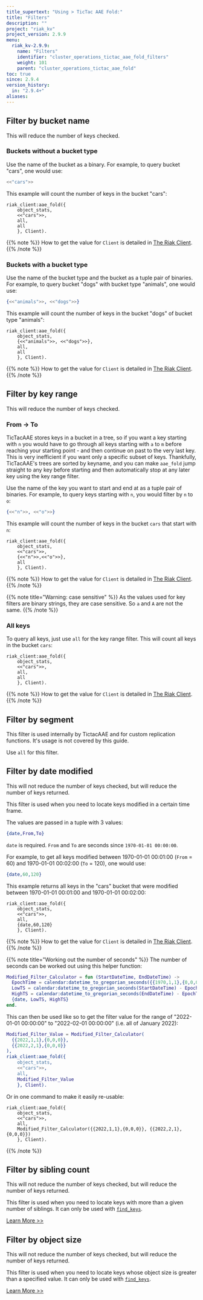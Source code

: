 ```yaml
---
title_supertext: "Using > TicTac AAE Fold:"
title: "Filters"
description: ""
project: "riak_kv"
project_version: 2.9.9
menu:
  riak_kv-2.9.9:
    name: "Filters"
    identifier: "cluster_operations_tictac_aae_fold_filters"
    weight: 101
    parent: "cluster_operations_tictac_aae_fold"
toc: true
since: 2.9.4
version_history:
  in: "2.9.4+"
aliases:
---
```

[code riak_kv_vnode]: https://github.com/basho/riak_kv/blob/develop-3.0/src/riak_kv_vnode.erl
[riak attach]: ../../../admin/riak-cli/#attach
[config reference]: ../../../configuring/reference/#tictac-active-anti-entropy
[config tictacaae]: ../../../configuring/active-anti-entropy/tictac-aae
[tictacaae folds-overview]: ../
[tictacaae system]: ../../tictac-active-anti-entropy
[tictacaae client]: ../../tictac-aae-fold#the-riak-client
[tictacaae find-keys]: ../../tictac-aae-fold/find-keys
[tictacaae find-tombs]: ../../tictac-aae-fold/find-tombs
[tictacaae list-buckets]: ../../tictac-aae-fold/list-buckets
[tictacaae object-stats]: ../../tictac-aae-fold/object-stats
[tictacaae reap-tombs]: ../../tictac-aae-fold/reap-tombs
[filters]: ../../tictac-aae-fold/filters
[filter-by bucket]: ../../tictac-aae-fold/filters#filter-by-bucket-name
[filter-by key-range]: ../../tictac-aae-fold/filters#filter-by-key-range
[filter-by segment]: ../../tictac-aae-fold/filters#filter-by-segment
[filter-by modified]: ../../tictac-aae-fold/filters#filter-by-date-modified
[filter-by sibling-count]: ../../tictac-aae-fold/find-keys/#the-sibling-count-filter
[filter-by object-size]: ../../tictac-aae-fold/find-keys/#the-object-size-filter

## Filter by bucket name

This will reduce the number of keys checked.

### Buckets without a bucket type

Use the name of the bucket as a binary. For example, to query bucket "cars", one would use:

```erlang
<<"cars">>
```

This example will count the number of keys in the bucket "cars":

```riakattach
riak_client:aae_fold({
    object_stats,
    <<"cars">>, 
    all, 
    all
    }, Client).
```

{{% note %}}
How to get the value for `Client` is detailed in [The Riak Client](../../tictac-aae-fold#the-riak-client).
{{% /note %}}

### Buckets with a bucket type

Use the name of the bucket type and the bucket as a tuple pair of binaries. For example, to query bucket "dogs" with bucket type "animals", one would use:

```erlang
{<<"animals">>, <<"dogs">>}
```

This example will count the number of keys in the bucket "dogs" of bucket type "animals":

```riakattach
riak_client:aae_fold({
    object_stats,
    {<<"animals">>, <<"dogs">>}, 
    all, 
    all
    }, Client).
```

{{% note %}}
How to get the value for `Client` is detailed in [The Riak Client](../../tictac-aae-fold#the-riak-client).
{{% /note %}}

## Filter by key range

This will reduce the number of keys checked.

### From -> To

TicTacAAE stores keys in a bucket in a tree, so if you want a key starting with `n` you would have to go through all keys starting with `a` to `m` before reaching your starting point - and then continue on past to the very last key. This is very inefficient if you want only a specific subset of keys. Thankfully, TicTacAAE's trees are sorted by keyname, and you can make `aae_fold` jump straight to any key before starting and then automatically stop at any later key using the key range filter.

Use the name of the key you want to start and end at as a tuple pair of binaries. For example, to query keys starting with `n`, you would filter by `n` to `o`:

```erlang
{<<"n">>, <<"o">>}
```

This example will count the number of keys in the bucket `cars` that start with `n`:

```riakattach
riak_client:aae_fold({
    object_stats, 
    <<"cars">>, 
    {<<"n">>,<<"o">>}, 
    all
    }, Client).
```

{{% note %}}
How to get the value for `Client` is detailed in [The Riak Client](../../tictac-aae-fold#the-riak-client).
{{% /note %}}

{{% note title="Warning: case sensitive" %}}
As the values used for key filters are binary strings, they are case sensitive. So `a` and `A` are not the same.
{{% /note %}}


### All keys

To query all keys, just use `all` for the key range filter. This will count all keys in the bucket `cars`:

```riakattach
riak_client:aae_fold({
    object_stats, 
    <<"cars">>, 
    all, 
    all
    }, Client).
```

{{% note %}}
How to get the value for `Client` is detailed in [The Riak Client](../../tictac-aae-fold#the-riak-client).
{{% /note %}}

## Filter by segment

This filter is used internally by TictacAAE and for custom replication functions. It's usage is not covered by this guide.

Use `all` for this filter.

## Filter by date modified

This will not reduce the number of keys checked, but will reduce the number of keys returned.

This filter is used when you need to locate keys modified in a certain time frame. 

The values are passed in a tuple with 3 values:

```erlang
{date,From,To}
```

`date` is required. `From` and `To` are seconds since `1970-01-01 00:00:00`.

For example, to get all keys modified between 1970-01-01 00:01:00 (`From` = 60) and 1970-01-01 00:02:00 (`To` = 120), one would use:

```erlang
{date,60,120}
```

This example returns all keys in the "cars" bucket that were modified between 1970-01-01 00:01:00 and 1970-01-01 00:02:00:

```riakattach
riak_client:aae_fold({
    object_stats, 
    <<"cars">>, 
    all, 
    {date,60,120}
    }, Client).
```

{{% note %}}
How to get the value for `Client` is detailed in [The Riak Client](../../tictac-aae-fold#the-riak-client).
{{% /note %}}

{{% note title="Working out the number of seconds" %}}
The number of seconds can be worked out using this helper function:

```erlang
Modified_Filter_Calculator = fun (StartDateTime, EndDateTime) ->
  EpochTime = calendar:datetime_to_gregorian_seconds({{1970,1,1},{0,0,0}}),
  LowTS = calendar:datetime_to_gregorian_seconds(StartDateTime) - EpochTime,
  HighTS = calendar:datetime_to_gregorian_seconds(EndDateTime) - EpochTime,
  {date, LowTS, HighTS}
end.
```

This can then be used like so to get the filter value for the range of "2022-01-01 00:00:00" to "2022-02-01 00:00:00" (i.e. all of January 2022):

```erlang
Modified_Filter_Value = Modified_Filter_Calculator(
  {{2022,1,1},{0,0,0}},
  {{2022,2,1},{0,0,0}}
),
riak_client:aae_fold({
    object_stats, 
    <<"cars">>, 
    all, 
    Modified_Filter_Value
    }, Client).
```

Or in one command to make it easily re-usable:

```riakattach
riak_client:aae_fold({
    object_stats, 
    <<"cars">>, 
    all, 
    Modified_Filter_Calculator({{2022,1,1},{0,0,0}}, {{2022,2,1},{0,0,0}})
    }, Client).
```
{{% /note %}}

## Filter by sibling count

This will not reduce the number of keys checked, but will reduce the number of keys returned.

This filter is used when you need to locate keys with more than a given number of siblings. It can only be used with [`find_keys`][tictacaae find-keys].

[Learn More >>][filter-by sibling-count]

## Filter by object size

This will not reduce the number of keys checked, but will reduce the number of keys returned.

This filter is used when you need to locate keys whose object size is greater than a specified value. It can only be used with [`find_keys`][tictacaae find-keys].

[Learn More >>][filter-by object-size]